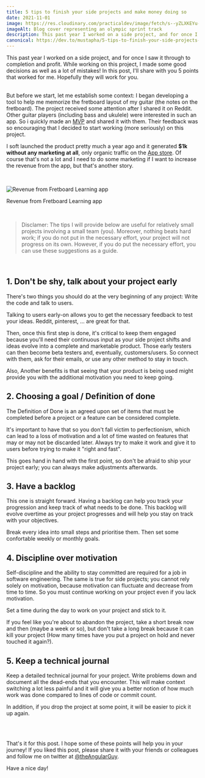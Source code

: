 ```yaml
---
title: 5 tips to finish your side projects and make money doing so
date: 2021-11-01
image: https://res.cloudinary.com/practicaldev/image/fetch/s--yZLXKEYu--/c_imagga_scale,f_auto,fl_progressive,h_420,q_auto,w_1000/https://dev-to-uploads.s3.amazonaws.com/uploads/articles/i2c866zvsdbi28isd2cy.jpeg
imageAlt: Blog cover representing an olympic sprint track
description: This past year I worked on a side project, and for once I saw it through to completion and profit. While working on this project, I made some good decisions as well as a lot of mistakes! In this post, I'll share with you 5 points that worked for me. Hopefully they will work for you...
canonical: https://dev.to/mustapha/5-tips-to-finish-your-side-projects-and-make-money-doing-so-27eo
---
```


This past year I worked on a side project, and for once I saw it through to completion and profit.
While working on this project, I made some good decisions as well as a lot of mistakes! In this post, I'll share with you 5 points that worked for me. Hopefully they will work for you.


<br>
But before we start, let me establish some context:
I began developing a tool to help me memorize the fretboard layout of my guitar (the notes on the fretboard).
The project received some attention after I shared it on Reddit. Other guitar players (including bass and ukulele) were interested in such an app.
So i quickly made an <a href="https://dev.to/mustapha/i-made-this-game-tool-to-help-people-learn-the-notes-on-their-guitar-it-s-free-and-mobile-friendly-4lf9">MVP</a> and shared it with them.
Their feedback was so encouraging that I decided to start working (more seriously) on this project.

I soft launched the product pretty much a year ago and it generated __$1k without any marketing at all__, only organic traffic on the [App store](https://apps.apple.com/us/app/fretboard-learning/id1554316449).
Of course that's not a lot and I need to do some marketing if I want to increase the revenue from the app, but that's another story.

<br>

![Revenue from Fretboard Learning app](https://dev-to-uploads.s3.amazonaws.com/uploads/articles/bztog43tiiadlq7b27eg.png)
<figcaption>Revenue from Fretboard Learning app</figcaption>



&nbsp;






> Disclamer:
> The tips I will provide below are useful for relatively small projects involving a small team (you). Moreover, nothing beats hard work; if you do not put in the necessary effort, your project will not progress on its own. However, if you do put the necessary effort, you can use these suggestions as a guide.




&nbsp;


## 1. Don't be shy, talk about your project early
There's two things you should do at the very beginning of any project: Write the code and talk to users.

Talking to users early-on allows you to get the necessary feedback to test your ideas. Reddit, pinterest, ... are great for that.

Then, once this first step is done, it's critical to keep them engaged because you'll need their continuous input as your side project shifts and ideas evolve into a complete and marketable product. Those early testers can then become beta testers and, eventually, customers/users. So connect with them, ask for their emails, or use any other method to stay in touch.

Also, Another benefits is that seeing that your product is being used might provide you with the additional motivation you need to keep going.








## 2. Choosing a goal / Definition of done

The Definition of Done is an agreed upon set of items that must be completed before a project or a feature can be considered complete.

It's important to have that so you don't fall victim to perfectionism, which can lead to a loss of motivation and a lot of time wasted on features that may or may not be discarded later. Always try to make it work and give it to users before trying to make it "right and fast".

This goes hand in hand with the first point, so don't be afraid to ship your project early; you can always make adjustments afterwards.






## 3. Have a backlog

This one is straight forward. Having a backlog can help you track your progression and keep track of what needs to be done. This backlog will evolve overtime as your project progresses and will help you stay on track with your objectives.

Break every idea into small steps and prioritise them. Then set some confortable weekly or monthly goals.









## 4. Discipline over motivation

Self-discipline and the ability to stay committed are required for a job in software engineering. The same is true for side projects; you cannot rely solely on motivation, because motivation can fluctuate and decrease from time to time. So you must continue working on your project even if you lack motivation.

Set a time during the day to work on your project and stick to it.

If you feel like you're about to abandon the project, take a short break now and then (maybe a week or so), but don't take a long break because it can kill your project (How many times have you put a project on hold and never touched it again?).











## 5. Keep a technical journal
Keep a detailed technical journal for your project. Write problems down and document all the dead-ends that you encounter. This will make context switching a lot less painful and it will give you a better notion of how much work was done compared to lines of code or commit count.

In addition, if you drop the project at some point, it will be easier to pick it up again.















<br>
&nbsp;

That's it for this post. I hope some of these points will help you in your journey!
If you liked this post, please share it with your friends or colleagues and follow me on twitter at [@theAngularGuy](https://twitter.com/TheAngularGuy).

Have a nice day!



